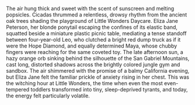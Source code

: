 The air hung thick and sweet with the scent of sunscreen and melting popsicles.  Cicadas thrummed a relentless, drowsy rhythm from the ancient oak trees shading the playground of Little Wonders Daycare.  Eliza Jane Peterson, her blonde ponytail escaping the confines of its elastic band, squatted beside a miniature plastic picnic table, mediating a tense standoff between four-year-old Leo, who clutched a bright red dump truck as if it were the Hope Diamond, and equally determined Maya, whose chubby fingers were reaching for the same coveted toy.  The late afternoon sun, a hazy orange orb sinking behind the silhouette of the San Gabriel Mountains, cast long, distorted shadows across the brightly colored jungle gym and sandbox.  The air shimmered with the promise of a balmy California evening, but Eliza Jane felt the familiar prickle of anxiety rising in her chest.  This was the witching hour at Little Wonders, the time when even the most even-tempered toddlers transformed into tiny, sleep-deprived tyrants, and today, the energy felt particularly volatile.
